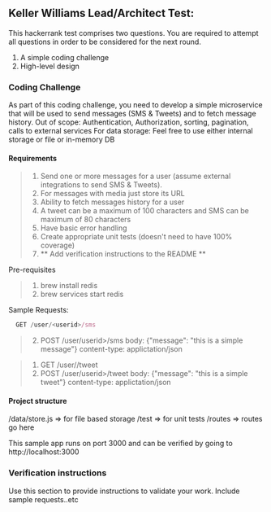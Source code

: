 ## Keller Williams Lead/Architect Test:
This hackerrank test comprises two questions. You are required to attempt all questions in order to be considered for the next round.
1. A simple coding challenge
2. High-level design


### Coding Challenge
As part of this coding challenge, you need to develop a simple microservice that will be used to send messages (SMS & Tweets) and to fetch message history.
Out of scope: Authentication, Authorization, sorting, pagination, calls to external services
For data storage: Feel free to use either internal storage or file or in-memory DB


#### Requirements
> 1. Send one or more messages for a user (assume external integrations to send SMS & Tweets).
> 2. For messages with media just store its URL
> 3. Ability to fetch messages history for a user
> 4. A tweet can be a maximum of 100 characters and SMS can be maximum of 80 characters
> 5. Have basic error handling
> 6. Create appropriate unit tests (doesn't need to have 100% coverage)
> 7. ** Add verification instructions to the README **

Pre-requisites
> 1. brew install redis
> 2. brew services start redis

Sample Requests:
```javascript
  GET /user/<userid>/sms
```
> 2. POST /user/userid>/sms
  body: {"message": "this is a simple message"}
  content-type: applictation/json
  
> 1. GET /user/<userid>/tweet
> 2. POST /user/userid>/tweet
  body: {"message": "this is a simple tweet"}
  content-type: applictation/json
  

#### Project structure
/data/store.js => for file based storage
/test => for unit tests
/routes => routes go here

This sample app runs on port 3000 and can be verified by going to http://localhost:3000


### Verification instructions
Use this section to provide instructions to validate your work. Include sample requests..etc



